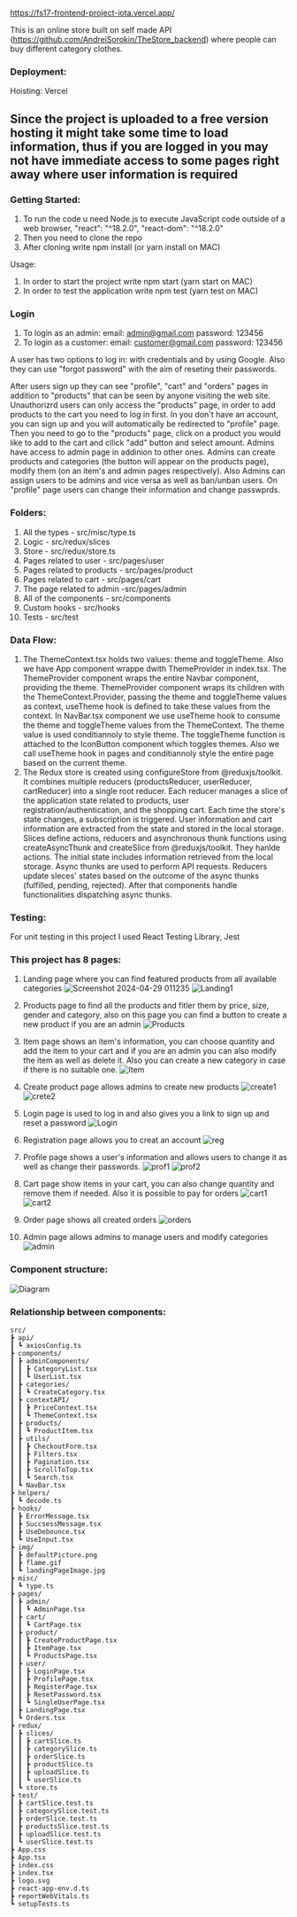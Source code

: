 https://fs17-frontend-project-iota.vercel.app/

This is an online store built on self made API (https://github.com/AndreiSorokin/TheStore_backend) where people can buy different category clothes.

### Deployment:
   Hoisting: Vercel

## Since the project is uploaded to a free version hosting it might take some time to load information, thus if you are logged in you may not have immediate access to some pages right away where user information is required

### Getting Started:
   1. To run the code u need Node.js to execute JavaScript code outside of a web browser, "react": "^18.2.0",
"react-dom": "^18.2.0"
   2. Then you need to clone the repo
   3. After cloning write npm install (or yarn install on MAC)

Usage:
   1. In order to start the project write npm start (yarn start on MAC)
   2. In order to test the application write npm test (yarn test on MAC)

### Login
   1. To login as an admin: email: admin@gmail.com password: 123456
   2. To login as a customer: email: customer@gmail.com password: 123456

A user has two options to log in: with credentials and by using Google.
Also they can use "forgot password" with the aim of reseting their passwords.

After users sign up they can see "profile", "cart" and "orders" pages in addition to "products" that can be seen by anyone visiting the web site.
Unauthorizrd users can only access the "products" page, in order to add products to the cart you need to log in first. In you don't have an account, you can sign up and you will automatically be redirected to "profile" page. Then you need to go to the "products" page, click on a product you would like to add to the cart and cllick "add" button and select amount.
Admins have access to admin page in addinion to other ones.
Admins can create products and categories (the button will appear on the products page), modify them (on an item's and admin pages respectively).
Also Admins can assign users to be admins and vice versa as well as ban/unban users.
On "profile" page users can change their information and change passwprds.

### Folders:
   1. All the types - src/misc/type.ts
   2. Logic - src/redux/slices
   3. Store - src/redux/store.ts
   4. Pages related to user - src/pages/user
   5. Pages related to products - src/pages/product
   6. Pages related to cart - src/pages/cart
   7. The page related to admin -src/pages/admin
   8. All of the components - src/components
   9. Custom hooks - src/hooks
   10. Tests - src/test

### Data Flow:
   1. The ThemeContext.tsx holds two values: theme and toggleTheme. Also we have App component wrappe dwith ThemeProvider in index.tsx.
The ThemeProvider component wraps the entire Navbar component, providing the theme.
ThemeProvider component wraps its children with the ThemeContext.Provider, passing the theme and toggleTheme values as context, useTheme hook is defined to take these values from the context.
In NavBar.tsx component we use useTheme hook to consume the theme and toggleTheme values from the ThemeContext. The theme value is used conditiannoly to style theme. The toggleTheme function is attached to the IconButton component which toggles themes.
Also we call useTheme hook in pages and conditiannoly style the entire page based on the current theme.
   2. The Redux store is created using configureStore from @reduxjs/toolkit. It combines multiple reducers (productsReducer, userReducer, 
cartReducer) into a single root reducer. Each reducer manages a slice of the application state related to products, user registration/authentication, and the shopping cart.
Each time the store's state changes, a subscription is triggered. User information and cart information are extracted from the state and stored in the local storage. 
Slices define actions, reducers and asynchronous thunk functions using createAsyncThunk and createSlice from @reduxjs/toolkit. They hanlde actions.
The initial state includes information retrieved from the local storage. Async thunks are used to perform API requests.
Reducers update sleces' states based on the outcome of the async thunks (fulfilled, pending, rejected).
After that components handle functionalities dispatching async thunks.

### Testing:
   For unit testing in this project I used React Testing Library, Jest

### This project has 8 pages:
   1. Landing page where you can find featured products from all available categories
![Screenshot 2024-04-29 011235](https://github.com/AndreiSorokin/fs17-Frontend-project/assets/72672144/8a157a87-f9d4-4a3c-ac3c-ffe4ad03aed2)
![Landing1](https://github.com/AndreiSorokin/fs17-Frontend-project/assets/72672144/b7d23c13-90c9-4bee-b5ee-78dd57fdce24)



   2. Products page to find all the products and fitler them by price, size, gender and category, also on this page you can find a button to create a new product if you are an admin
![Products](https://github.com/AndreiSorokin/fs17-Frontend-project/assets/72672144/e046b540-da35-4ed3-bbc4-852d0fdcf001)


   3. Item page shows an item's information, you can choose quantity and add the item to your cart and if you are an admin you can also modify the item as well as delete it.
   Also you can create a new category in case if there is no suitable one.
![Item](https://github.com/AndreiSorokin/fs17-Frontend-project/assets/72672144/9b1cc468-8c3c-450c-9369-085ad6986352)


   4. Create product page allows admins to create new products
![create1](https://github.com/AndreiSorokin/fs17-Frontend-project/assets/72672144/98ea9a56-75d5-44ad-a1c6-0f0e9104b16b)
![crete2](https://github.com/AndreiSorokin/fs17-Frontend-project/assets/72672144/6108ae35-089f-484e-b818-40004d367a54)



   5. Login page is used to log in and also gives you a link to sign up and reset a password
![Login](https://github.com/AndreiSorokin/fs17-Frontend-project/assets/72672144/eba313f5-034e-42c2-aaa7-bea1a08981a5)


   6. Registration page allows you to creat an account
![reg](https://github.com/AndreiSorokin/fs17-Frontend-project/assets/72672144/519b88ca-0c8b-4d2d-a3e6-74cb120a9a20)


   7. Profile page shows a user's information and allows users to change it as well as change their passwords.
![prof1](https://github.com/AndreiSorokin/fs17-Frontend-project/assets/72672144/fa283375-8bd9-4a61-8346-e606a226708b)
![prof2](https://github.com/AndreiSorokin/fs17-Frontend-project/assets/72672144/6668d954-6d57-40ba-ab3b-052e3fce8b69)



   8. Cart page show items in your cart, you can also change quantity and remove them if needed. Also it is possible to pay for orders
![cart1](https://github.com/AndreiSorokin/fs17-Frontend-project/assets/72672144/253166c5-ff66-4390-9e99-96a97ed3e252)
![cart2](https://github.com/AndreiSorokin/fs17-Frontend-project/assets/72672144/d843d88e-1e25-4d86-8830-5b8825d1606b)



   9. Order page shows all created orders
![orders](https://github.com/AndreiSorokin/fs17-Frontend-project/assets/72672144/44210339-9e6b-44ce-a1be-e62d23fed674)


   10. Admin page allows admins to manage users and modify categories
![admin](https://github.com/AndreiSorokin/fs17-Frontend-project/assets/72672144/85118c2c-74aa-4978-86bd-396a7bce08d0)


### Component structure:
![Diagram](https://github.com/AndreiSorokin/fs17-Frontend-project/assets/72672144/e4bdda27-82df-48da-b2a5-ac4049e2f80f)


### Relationship between components:

```
src/
┣ api/
┃ ┗ axiosConfig.ts
┣ components/
┃ ┣ adminComponents/
┃ ┃ ┣ CategoryList.tsx
┃ ┃ ┗ UserList.tsx
┃ ┣ categories/
┃ ┃ ┗ CreateCategory.tsx
┃ ┣ contextAPI/
┃ ┃ ┣ PriceContext.tsx
┃ ┃ ┗ ThemeContext.tsx
┃ ┣ products/
┃ ┃ ┗ ProductItem.tsx
┃ ┣ utils/
┃ ┃ ┣ CheckoutForm.tsx
┃ ┃ ┣ Filters.tsx
┃ ┃ ┣ Pagination.tsx
┃ ┃ ┣ ScrollToTop.tsx
┃ ┃ ┗ Search.tsx
┃ ┗ NavBar.tsx
┣ helpers/
┃ ┗ decode.ts
┣ hooks/
┃ ┣ ErrorMessage.tsx
┃ ┣ SuccsessMessage.tsx
┃ ┣ UseDebounce.tsx
┃ ┗ UseInput.tsx
┣ img/
┃ ┣ defaultPicture.png
┃ ┣ flame.gif
┃ ┗ landingPageImage.jpg
┣ misc/
┃ ┗ type.ts
┣ pages/
┃ ┣ admin/
┃ ┃ ┗ AdminPage.tsx
┃ ┣ cart/
┃ ┃ ┗ CartPage.tsx
┃ ┣ product/
┃ ┃ ┣ CreateProductPage.tsx
┃ ┃ ┣ ItemPage.tsx
┃ ┃ ┗ ProductsPage.tsx
┃ ┣ user/
┃ ┃ ┣ LoginPage.tsx
┃ ┃ ┣ ProfilePage.tsx
┃ ┃ ┣ RegisterPage.tsx
┃ ┃ ┣ ResetPassword.tsx
┃ ┃ ┗ SingleUserPage.tsx
┃ ┣ LandingPage.tsx
┃ ┗ Orders.tsx
┣ redux/
┃ ┣ slices/
┃ ┃ ┣ cartSlice.ts
┃ ┃ ┣ categorySlice.ts
┃ ┃ ┣ orderSlice.ts
┃ ┃ ┣ productSlice.ts
┃ ┃ ┣ uploadSlice.ts
┃ ┃ ┗ userSlice.ts
┃ ┗ store.ts
┣ test/
┃ ┣ cartSlice.test.ts
┃ ┣ categorySlice.test.ts
┃ ┣ orderSlice.test.ts
┃ ┣ productsSlice.test.ts
┃ ┣ uploadSlice.test.ts
┃ ┗ userSlice.test.ts
┣ App.css
┣ App.tsx
┣ index.css
┣ index.tsx
┣ logo.svg
┣ react-app-env.d.ts
┣ reportWebVitals.ts
┗ setupTests.ts
```
